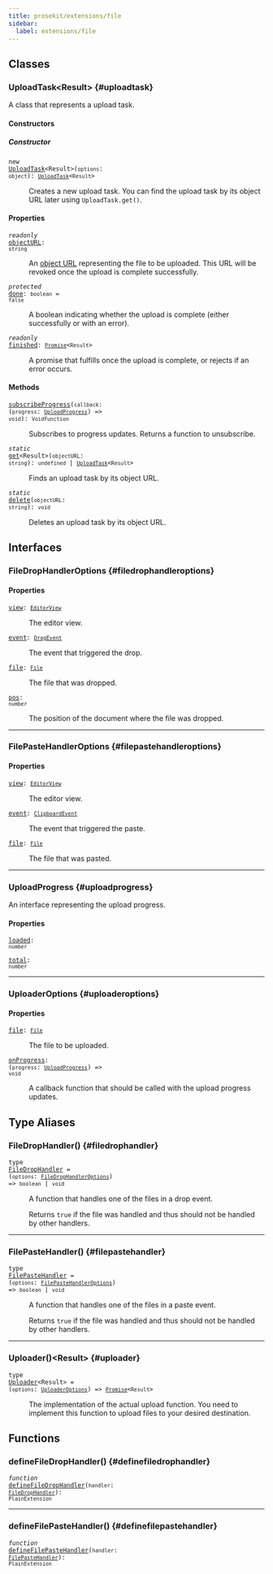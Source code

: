 ```yaml
---
title: prosekit/extensions/file
sidebar:
  label: extensions/file
---
```


## Classes

### UploadTask\<Result\> {#uploadtask}

A class that represents a upload task.

#### Constructors

##### Constructor

<dl>

<dt>

<code data-typedoc-code>new <a id="constructor" href="#constructor">UploadTask</a>\<Result\>(`options`: `object`): [`UploadTask`](#uploadtask)\<`Result`\></code>

</dt>

<dd>

Creates a new upload task. You can find the upload task by its object URL
later using `UploadTask.get()`.

</dd>

</dl>

#### Properties

<dl>

<dt>

<code data-typedoc-code><i>readonly</i> <a id="objecturl" href="#objecturl">objectURL</a>: `string`</code>

</dt>

<dd>

An [object URL](https://developer.mozilla.org/en-US/docs/Web/API/URL/createObjectURL)
representing the file to be uploaded. This URL will be revoked once the
upload is complete successfully.

</dd>

</dl>

<dl>

<dt>

<code data-typedoc-code><i>protected</i> <a id="done" href="#done">done</a>: `boolean` = `false`</code>

</dt>

<dd>

A boolean indicating whether the upload is complete (either successfully or with an error).

</dd>

</dl>

<dl>

<dt>

<code data-typedoc-code><i>readonly</i> <a id="finished" href="#finished">finished</a>: [`Promise`](https://developer.mozilla.org/docs/Web/JavaScript/Reference/Global_Objects/Promise)\<`Result`\></code>

</dt>

<dd>

A promise that fulfills once the upload is complete, or rejects if an error occurs.

</dd>

</dl>

#### Methods

<dl>

<dt>

<code data-typedoc-code><a id="subscribeprogress" href="#subscribeprogress">subscribeProgress</a>(`callback`: (`progress`: [`UploadProgress`](#uploadprogress)) => `void`): `VoidFunction`</code>

</dt>

<dd>

Subscribes to progress updates. Returns a function to unsubscribe.

</dd>

</dl>

<dl>

<dt>

<code data-typedoc-code><i>static</i> <a id="get" href="#get">get</a>\<Result\>(`objectURL`: `string`): `undefined` \| [`UploadTask`](#uploadtask)\<`Result`\></code>

</dt>

<dd>

Finds an upload task by its object URL.

</dd>

</dl>

<dl>

<dt>

<code data-typedoc-code><i>static</i> <a id="delete" href="#delete">delete</a>(`objectURL`: `string`): `void`</code>

</dt>

<dd>

Deletes an upload task by its object URL.

</dd>

</dl>

## Interfaces

### FileDropHandlerOptions {#filedrophandleroptions}

#### Properties

<dl>

<dt>

<code data-typedoc-code><a id="view" href="#view">view</a>: [`EditorView`](../pm/view.md#editorview)</code>

</dt>

<dd>

The editor view.

</dd>

</dl>

<dl>

<dt>

<code data-typedoc-code><a id="event" href="#event">event</a>: [`DragEvent`](https://developer.mozilla.org/docs/Web/API/DragEvent)</code>

</dt>

<dd>

The event that triggered the drop.

</dd>

</dl>

<dl>

<dt>

<code data-typedoc-code><a id="file" href="#file">file</a>: [`File`](https://developer.mozilla.org/docs/Web/API/File)</code>

</dt>

<dd>

The file that was dropped.

</dd>

</dl>

<dl>

<dt>

<code data-typedoc-code><a id="pos" href="#pos">pos</a>: `number`</code>

</dt>

<dd>

The position of the document where the file was dropped.

</dd>

</dl>

***

### FilePasteHandlerOptions {#filepastehandleroptions}

#### Properties

<dl>

<dt>

<code data-typedoc-code><a id="view-1" href="#view-1">view</a>: [`EditorView`](../pm/view.md#editorview)</code>

</dt>

<dd>

The editor view.

</dd>

</dl>

<dl>

<dt>

<code data-typedoc-code><a id="event-1" href="#event-1">event</a>: [`ClipboardEvent`](https://developer.mozilla.org/docs/Web/API/ClipboardEvent)</code>

</dt>

<dd>

The event that triggered the paste.

</dd>

</dl>

<dl>

<dt>

<code data-typedoc-code><a id="file-1" href="#file-1">file</a>: [`File`](https://developer.mozilla.org/docs/Web/API/File)</code>

</dt>

<dd>

The file that was pasted.

</dd>

</dl>

***

### UploadProgress {#uploadprogress}

An interface representing the upload progress.

#### Properties

<dl>

<dt>

<code data-typedoc-code><a id="loaded" href="#loaded">loaded</a>: `number`</code>

</dt>

</dl>

<dl>

<dt>

<code data-typedoc-code><a id="total" href="#total">total</a>: `number`</code>

</dt>

</dl>

***

### UploaderOptions {#uploaderoptions}

#### Properties

<dl>

<dt>

<code data-typedoc-code><a id="file-2" href="#file-2">file</a>: [`File`](https://developer.mozilla.org/docs/Web/API/File)</code>

</dt>

<dd>

The file to be uploaded.

</dd>

</dl>

<dl>

<dt>

<code data-typedoc-code><a id="onprogress" href="#onprogress">onProgress</a>: (`progress`: [`UploadProgress`](#uploadprogress)) => `void`</code>

</dt>

<dd>

A callback function that should be called with the upload progress updates.

</dd>

</dl>

## Type Aliases

### FileDropHandler() {#filedrophandler}

<dl>

<dt>

<code data-typedoc-code>type <a id="filedrophandler" href="#filedrophandler">FileDropHandler</a> = (`options`: [`FileDropHandlerOptions`](#filedrophandleroptions)) => `boolean` \| `void`</code>

</dt>

<dd>

A function that handles one of the files in a drop event.

Returns `true` if the file was handled and thus should not be handled by
other handlers.

</dd>

</dl>

***

### FilePasteHandler() {#filepastehandler}

<dl>

<dt>

<code data-typedoc-code>type <a id="filepastehandler" href="#filepastehandler">FilePasteHandler</a> = (`options`: [`FilePasteHandlerOptions`](#filepastehandleroptions)) => `boolean` \| `void`</code>

</dt>

<dd>

A function that handles one of the files in a paste event.

Returns `true` if the file was handled and thus should not be handled by
other handlers.

</dd>

</dl>

***

### Uploader()\<Result\> {#uploader}

<dl>

<dt>

<code data-typedoc-code>type <a id="uploader" href="#uploader">Uploader</a>\<Result\> = (`options`: [`UploaderOptions`](#uploaderoptions)) => [`Promise`](https://developer.mozilla.org/docs/Web/JavaScript/Reference/Global_Objects/Promise)\<`Result`\></code>

</dt>

<dd>

The implementation of the actual upload function. You need to implement this
function to upload files to your desired destination.

</dd>

</dl>

## Functions

### defineFileDropHandler() {#definefiledrophandler}

<dl>

<dt>

<code data-typedoc-code><i>function</i> <a id="definefiledrophandler" href="#definefiledrophandler">defineFileDropHandler</a>(`handler`: [`FileDropHandler`](#filedrophandler)): `PlainExtension`</code>

</dt>

</dl>

***

### defineFilePasteHandler() {#definefilepastehandler}

<dl>

<dt>

<code data-typedoc-code><i>function</i> <a id="definefilepastehandler" href="#definefilepastehandler">defineFilePasteHandler</a>(`handler`: [`FilePasteHandler`](#filepastehandler)): `PlainExtension`</code>

</dt>

</dl>
